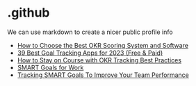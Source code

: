 # .github
We can use markdown to create a nicer public profile info
 <!-- BLOG-POST-LIST:START -->
- [How to Choose the Best OKR Scoring System and Software](https://blog.weekdone.com/okr-scoring/)
- [39 Best Goal Tracking Apps for 2023 &lpar;Free &amp; Paid&rpar;](https://blog.weekdone.com/best-goal-tracking-apps/)
- [How to Stay on Course with OKR Tracking Best Practices](https://blog.weekdone.com/okr-tracking/)
- [SMART Goals for Work](https://blog.weekdone.com/smart-goals-for-work/)
- [Tracking SMART Goals To Improve Your Team Performance](https://blog.weekdone.com/tracking-smart-goals/)
<!-- BLOG-POST-LIST:END -->

